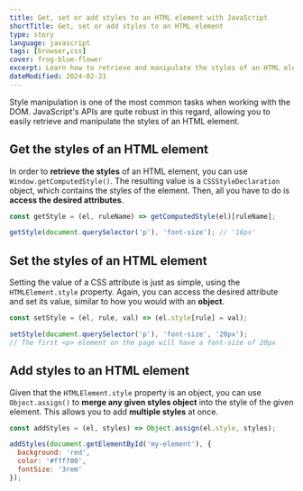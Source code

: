 ```yaml
---
title: Get, set or add styles to an HTML element with JavaScript
shortTitle: Get, set or add styles to an HTML element
type: story
language: javascript
tags: [browser,css]
cover: frog-blue-flower
excerpt: Learn how to retrieve and manipulate the styles of an HTML element easily and efficiently with JavaScript.
dateModified: 2024-02-21
---
```


Style manipulation is one of the most common tasks when working with the DOM. JavaScript's APIs are quite robust in this regard, allowing you to easily retrieve and manipulate the styles of an HTML element.

## Get the styles of an HTML element

In order to **retrieve the styles** of an HTML element, you can use `Window.getComputedStyle()`. The resulting value is a `CSSStyleDeclaration` object, which contains the styles of the element. Then, all you have to do is **access the desired attributes**.

```js
const getStyle = (el, ruleName) => getComputedStyle(el)[ruleName];

getStyle(document.querySelector('p'), 'font-size'); // '16px'
```

## Set the styles of an HTML element

Setting the value of a CSS attribute is just as simple, using the `HTMLElement.style` property. Again, you can access the desired attribute and set its value, similar to how you would with an **object**.

```js
const setStyle = (el, rule, val) => (el.style[rule] = val);

setStyle(document.querySelector('p'), 'font-size', '20px');
// The first <p> element on the page will have a font-size of 20px
```

## Add styles to an HTML element

Given that the `HTMLElement.style` property is an object, you can use `Object.assign()` to **merge any given styles object** into the style of the given element. This allows you to add **multiple styles** at once.

```js
const addStyles = (el, styles) => Object.assign(el.style, styles);

addStyles(document.getElementById('my-element'), {
  background: 'red',
  color: '#ffff00',
  fontSize: '3rem'
});
```
